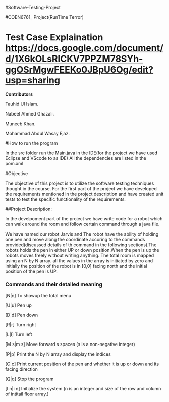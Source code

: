 #Software-Testing-Project

#COEN6761\_ Project(RunTime Terror)

# Test Case Explaination https://docs.google.com/document/d/1X6kOLsRICKV7PPZM78SYh-ggOSrMgwFEEKo0JBpU6Og/edit?usp=sharing

**Contributors**

Tauhid Ul Islam.

Nabeel Ahmed Ghazali.

Muneeb Khan.

Mohammad Abdul Wasay Ejaz.

#How to run the program

In the src folder run the Main.java in the IDE(for the project we have used Eclipse and VScode to as IDE)
All the dependencies are listed in the pom.xml

#Objective

The objective of this project is to utilize the software testing techniques thought in the course. For the first part of the project we have developed the requirements mentioned in the project description and have created unit tests to test the specific functionality of the requirements.

##Project Description:

In the develpoment part of the project we have write code for a robot which can walk around the room and follow certain command through a java file.

We have named our robot Jarvis and The robot have the ability of holding one pen and move along the coordinate accoring to the commands provided(discussed details of th command in the following sections).The robots holds the pen in either UP or down position.When the pen is up the robots moves freely without writing anything. The total room is mapped using an N by N array. all the values in the array is initiated by zero and initially the position of the robot is in [0,0] facing north and the initial position of the pen is UP.

### Commands and their detailed meaning

[N|n] To showup the total menu

[U|u] Pen up

[D|d] Pen down

[R|r] Turn right

[L|l] Turn left

[M s|m s] Move forward s spaces (s is a non-negative integer)

[P|p] Print the N by N array and display the indices

[C|c] Print current position of the pen and whether it is up or down and its facing direction

[Q|q] Stop the program

[I n|i n] Initialize the system (n is an integer and size of the row and column of intitail floor array.)
